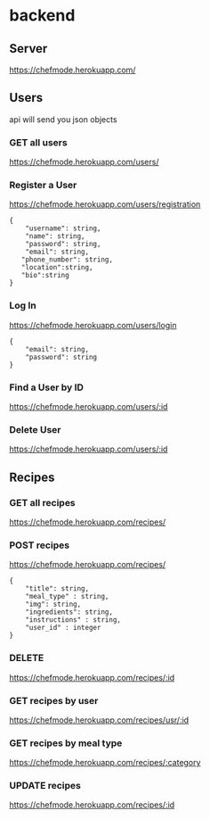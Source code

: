 # backend

## Server

https://chefmode.herokuapp.com/

 ## Users

api will send you json objects

### GET all users

https://chefmode.herokuapp.com/users/

### Register a User

https://chefmode.herokuapp.com/users/registration

 ```
 {
     "username": string,
     "name": string,
     "password": string,
     "email": string,
    "phone_number": string,
    "location":string,
    "bio":string
 }
 ```

### Log In

https://chefmode.herokuapp.com/users/login

```
{
    "email": string,
    "password": string
}
```

### Find a User by ID

https://chefmode.herokuapp.com/users/:id

### Delete User

https://chefmode.herokuapp.com/users/:id

## Recipes

### GET all recipes

https://chefmode.herokuapp.com/recipes/

### POST recipes

https://chefmode.herokuapp.com/recipes/

```
{
    "title": string,
    "meal_type" : string,
    "img": string,
    "ingredients": string,
    "instructions" : string,
    "user_id" : integer
}
```

### DELETE 

https://chefmode.herokuapp.com/recipes/:id


### GET recipes by user

https://chefmode.herokuapp.com/recipes/usr/:id

### GET recipes by meal type

https://chefmode.herokuapp.com/recipes/:category

### UPDATE recipes

https://chefmode.herokuapp.com/recipes/:id